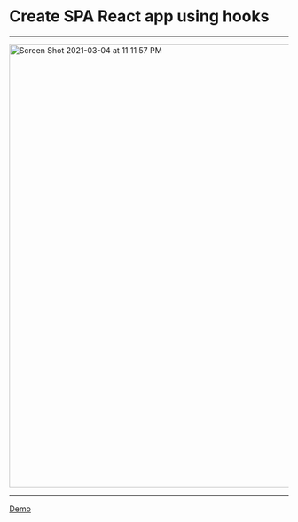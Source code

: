 # Create SPA React app using hooks
---


<img width="799" alt="Screen Shot 2021-03-04 at 11 11 57 PM" src="https://user-images.githubusercontent.com/77302221/110066618-e3037b80-7d3f-11eb-91f9-13a87f50feaa.png">



---
[Demo](https://o-react-o-tic-o-toe-o.netlify.app/)
